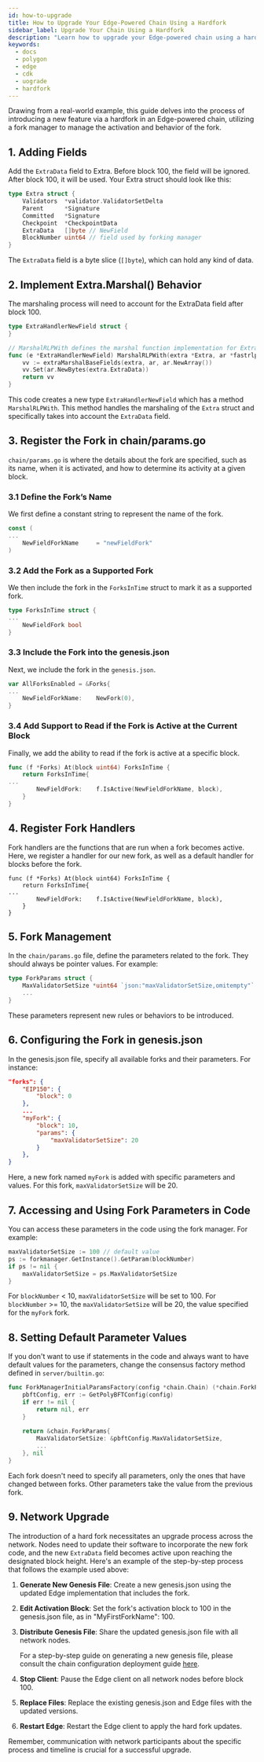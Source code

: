 ```yaml
---
id: how-to-upgrade
title: How to Upgrade Your Edge-Powered Chain Using a Hardfork
sidebar_label: Upgrade Your Chain Using a Hardfork
description: "Learn how to upgrade your Edge-powered chain using a hardfork."
keywords:
  - docs
  - polygon
  - edge
  - cdk
  - uograde
  - hardfork
---
```


Drawing from a real-world example, this guide delves into the process of introducing a new feature via a hardfork in an Edge-powered chain, utilizing a fork manager to manage the activation and behavior of the fork.

## 1. Adding Fields

Add the `ExtraData` field to Extra. Before block 100, the field will be ignored. After block 100, it will be used. Your Extra struct should look like this:

```go
type Extra struct {
	Validators  *validator.ValidatorSetDelta
	Parent      *Signature
	Committed   *Signature
	Checkpoint  *CheckpointData
	ExtraData   []byte // NewField
	BlockNumber uint64 // field used by forking manager
}
```

The `ExtraData` field is a byte slice (`[]byte`), which can hold any kind of data.

## 2. Implement Extra.Marshal() Behavior

The marshaling process will need to account for the ExtraData field after block 100.

```go
type ExtraHandlerNewField struct {
}

// MarshalRLPWith defines the marshal function implementation for Extra
func (e *ExtraHandlerNewField) MarshalRLPWith(extra *Extra, ar *fastrlp.Arena) *fastrlp.Value {
	vv := extraMarshalBaseFields(extra, ar, ar.NewArray())
	vv.Set(ar.NewBytes(extra.ExtraData))
	return vv
}
```

This code creates a new type `ExtraHandlerNewField` which has a method `MarshalRLPWith`. This method handles the marshaling of the `Extra` struct and specifically takes into account the `ExtraData` field.

## 3. Register the Fork in chain/params.go

`chain/params.go` is where the details about the fork are specified, such as its name, when it is activated, and how to determine its activity at a given block.

### 3.1 Define the Fork’s Name

We first define a constant string to represent the name of the fork.

```go
const (
...
	NewFieldForkName     = "newFieldFork"
)
```

### 3.2 Add the Fork as a Supported Fork

We then include the fork in the `ForksInTime` struct to mark it as a supported fork.

```go
type ForksInTime struct {
...
	NewFieldFork bool
}
```

### 3.3 Include the Fork into the genesis.json

Next, we include the fork in the `genesis.json`.

```go
var AllForksEnabled = &Forks{
...
	NewFieldForkName:    NewFork(0),
}
```

### 3.4 Add Support to Read if the Fork is Active at the Current Block

Finally, we add the ability to read if the fork is active at a specific block.

```go
func (f *Forks) At(block uint64) ForksInTime {
	return ForksInTime{
...
		NewFieldFork:    f.IsActive(NewFieldForkName, block),
	}
}
```

## 4. Register Fork Handlers

Fork handlers are the functions that are run when a fork becomes active. Here, we register a handler for our new fork, as well as a default handler for blocks before the fork.

```
func (f *Forks) At(block uint64) ForksInTime {
	return ForksInTime{
...
		NewFieldFork:    f.IsActive(NewFieldForkName, block),
	}
}
```

## 5. Fork Management

In the `chain/params.go` file, define the parameters related to the fork. They should always be pointer values. For example:

```go
type ForkParams struct {
	MaxValidatorSetSize *uint64 `json:"maxValidatorSetSize,omitempty"`
    ...
}
```

These parameters represent new rules or behaviors to be introduced.

## 6. Configuring the Fork in genesis.json

In the genesis.json file, specify all available forks and their parameters. For instance:

```json
"forks": {
    "EIP150": {
        "block": 0
    },
    ...
    "myFork": {
        "block": 10,
        "params": {
            "maxValidatorSetSize": 20
        }
    },
}
```

Here, a new fork named `myFork` is added with specific parameters and values. For this fork, `maxValidatorSetSize` will be 20.

## 7. Accessing and Using Fork Parameters in Code

You can access these parameters in the code using the fork manager. For example:

```go
maxValidatorSetSize := 100 // default value
ps := forkmanager.GetInstance().GetParam(blockNumber)
if ps != nil {
    maxValidatorSetSize = ps.MaxValidatorSetSize
}
```

For `blockNumber` < 10, `maxValidatorSetSize` will be set to 100. For `blockNumber` >= 10, the `maxValidatorSetSize` will be 20, the value specified for the `myFork` fork.

## 8. Setting Default Parameter Values

If you don't want to use if statements in the code and always want to have default values for the parameters, change the consensus factory method defined in `server/builtin.go`:

```go
func ForkManagerInitialParamsFactory(config *chain.Chain) (*chain.ForkParams, error) {
	pbftConfig, err := GetPolyBFTConfig(config)
	if err != nil {
		return nil, err
	}
​
	return &chain.ForkParams{
		MaxValidatorSetSize: &pbftConfig.MaxValidatorSetSize,
        ...
	}, nil
}
```

Each fork doesn't need to specify all parameters, only the ones that have changed between forks. Other parameters take the value from the previous fork.

## 9. Network Upgrade

The introduction of a hard fork necessitates an upgrade process across the network. Nodes need to update their software to incorporate the new fork code, and the new `ExtraData` field becomes active upon reaching the designated block height. Here's an example of the step-by-step process that follows the example used above:

1. **Generate New Genesis File**: Create a new genesis.json using the updated Edge implementation that includes the fork.
2. **Edit Activation Block**: Set the fork's activation block to 100 in the genesis.json file, as in "MyFirstForkName": 100.
3. **Distribute Genesis File**: Share the updated genesis.json file with all network nodes.

    For a step-by-step guide on generating a new genesis file, please consult the chain configuration deployment guide 
    [<ins>here</ins>](/docs/cdk/edge/operate/deploy/genesis.md).

4. **Stop Client**: Pause the Edge client on all network nodes before block 100.
5. **Replace Files**: Replace the existing genesis.json and Edge files with the updated versions.
6. **Restart Edge**: Restart the Edge client to apply the hard fork updates.

Remember, communication with network participants about the specific process and timeline is crucial for a successful upgrade.
